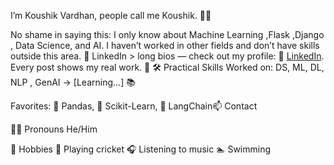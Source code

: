 I’m Koushik Vardhan, people call me Koushik. 🙋‍♂️

No shame in saying this: I only know about Machine Learning ,Flask ,Django , Data Science, and AI. I haven’t worked in other fields and don’t have skills outside this area. 🎯
LinkedIn > long bios — check out my profile: 🔗 [LinkedIn](https://www.linkedin.com/in/koushik-vardhan-b/). Every post shows my real work. 💼
🛠️ Practical Skills
Worked on: DS, ML, DL, NLP , GenAI → [Learning...] 📚

Favorites: 🐼 Pandas, 🤖 Scikit-Learn, 🔗 LangChain📫 Contact

🙋‍♂️ Pronouns
He/Him

🎯 Hobbies
🏏 Playing cricket 🎧 Listening to music 🏊 Swimming


<!---
koushik-vardhan-B/koushik-vardhan-B is a ✨ special ✨ repository because its `README.md` (this file) appears on your GitHub profile.
You can click the Preview link to take a look at your changes.
--->
